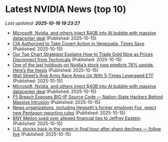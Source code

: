 # Latest NVIDIA News (top 10)
_Last updated: **2025-10-16 19:23:27**_

- [Microsoft, Nvidia, and others inject $40B into AI bubble with massive datacenter deal](https://biztoc.com/x/6200f43e44b6e6ba) (Published: 2025-10-15)
- [CIA Authorized to Take Covert Action in Venezuela, Times Says](https://biztoc.com/x/6d665eedb43aced1) (Published: 2025-10-15)
- [Our Top Chart Strategist Explains How to Trade Gold Now as Prices Disconnect from Technicals](https://biztoc.com/x/f4984a5ba2c2945c) (Published: 2025-10-15)
- [One of the last holdouts on Nvidia’s stock now predicts 78% upside. Here’s the thesis](https://biztoc.com/x/c1d9d5c6cac74275) (Published: 2025-10-15)
- [Wall Street’s Risk Arms Race Amps Up With 5-Times Leveraged ETF](https://biztoc.com/x/e0430b22c629d2b1) (Published: 2025-10-15)
- [Microsoft, Nvidia, and others inject $40B into AI bubble with massive datacenter deal](https://www.theregister.com/2025/10/15/microsoft_nvidia_ai_datacenter_deal/) (Published: 2025-10-15)
- [F5 Breach Exposes BIG-IP Source Code — Nation-State Hackers Behind Massive Intrusion](https://biztoc.com/x/e28f8c4378d5f4d9) (Published: 2025-10-15)
- [News organizations, including Hegseth's former employer Fox, reject new Pentagon reporting rules](https://biztoc.com/x/5478feb93f7fd00b) (Published: 2025-10-15)
- [BNY Mellon sued over alleged financial ties to Jeffrey Epstein](https://biztoc.com/x/20ab261d742d7a93) (Published: 2025-10-15)
- [U.S. stocks back in the green in final hour after sharp declines — follow live](https://biztoc.com/x/6e38de4c7dada91c) (Published: 2025-10-15)
